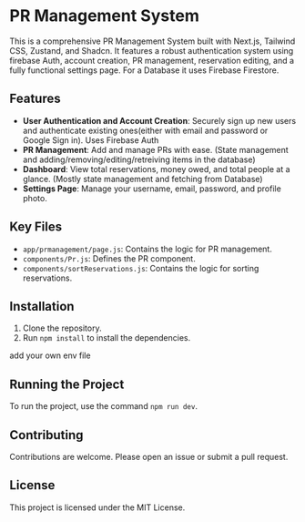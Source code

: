 # PR Management System

This is a comprehensive PR Management System built with Next.js, Tailwind CSS, Zustand, and Shadcn. It features a robust authentication system using firebase Auth, account creation, PR management, reservation editing, and a fully functional settings page. For a Database it uses Firebase Firestore.

## Features

- **User Authentication and Account Creation**: Securely sign up new users and authenticate existing ones(either with email and password or Google Sign in). Uses Firebase Auth
- **PR Management**: Add and manage PRs with ease. (State management and adding/removing/editing/retreiving items in the database)
- **Dashboard**: View total reservations, money owed, and total people at a glance. (Mostly state management and fetching from Database)
- **Settings Page**: Manage your username, email, password, and profile photo.



## Key Files

- `app/prmanagement/page.js`: Contains the logic for PR management.
- `components/Pr.js`: Defines the PR component.
- `components/sortReservations.js`: Contains the logic for sorting reservations.

## Installation

1. Clone the repository.
2. Run `npm install` to install the dependencies.

add your own env file 

## Running the Project

To run the project, use the command `npm run dev`.

## Contributing

Contributions are welcome. Please open an issue or submit a pull request.

## License

This project is licensed under the MIT License.
